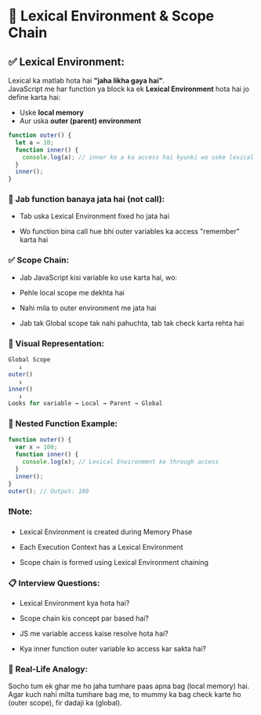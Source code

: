 # 🔹 Lexical Environment & Scope Chain

## ✅ Lexical Environment:
Lexical ka matlab hota hai **"jaha likha gaya hai"**.  
JavaScript me har function ya block ka ek **Lexical Environment** hota hai jo define karta hai:
- Uske **local memory**
- Aur uska **outer (parent) environment**

```js
function outer() {
  let a = 10;
  function inner() {
    console.log(a); // inner ko a ka access hai kyunki wo uske lexical scope me hai
  }
  inner();
}
```
### 🔁 Jab function banaya jata hai (not call):
- Tab uska Lexical Environment fixed ho jata hai

- Wo function bina call hue bhi outer variables ka access "remember" karta hai

### ✅ Scope Chain:
- Jab JavaScript kisi variable ko use karta hai, wo:

- Pehle local scope me dekhta hai

- Nahi mila to outer environment me jata hai

- Jab tak Global scope tak nahi pahuchta, tab tak check karta rehta hai

### 🧠 Visual Representation:
```js
Global Scope
   ↓
outer()
   ↓
inner()
   ↓
Looks for variable → Local → Parent → Global

```

### 🔁 Nested Function Example:
```js
function outer() {
  var x = 100;
  function inner() {
    console.log(x); // Lexical Environment ke through access
  }
  inner();
}
outer(); // Output: 100

```

### ❗Note:
- Lexical Environment is created during Memory Phase

- Each Execution Context has a Lexical Environment

- Scope chain is formed using Lexical Environment chaining

### 📋 Interview Questions:
- Lexical Environment kya hota hai?

- Scope chain kis concept par based hai?

- JS me variable access kaise resolve hota hai?

- Kya inner function outer variable ko access kar sakta hai?

### 🧠 Real-Life Analogy:
Socho tum ek ghar me ho jaha tumhare paas apna bag (local memory) hai.
Agar kuch nahi milta tumhare bag me, to mummy ka bag check karte ho (outer scope), fir dadaji ka (global).






